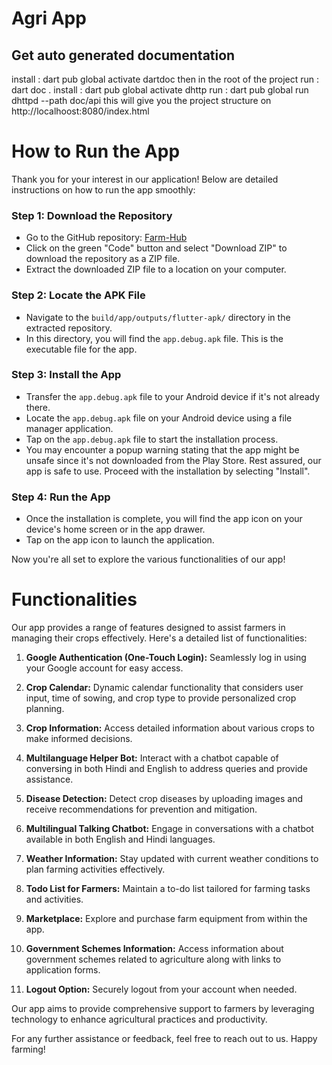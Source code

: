 <!-- # agri_app

A new Flutter project.

## Getting Started

This project is a starting point for a Flutter application.

A few resources to get you started if this is your first Flutter project:

- [Lab: Write your first Flutter app](https://docs.flutter.dev/get-started/codelab)
- [Cookbook: Useful Flutter samples](https://docs.flutter.dev/cookbook)

For help getting started with Flutter development, view the
[online documentation](https://docs.flutter.dev/), which offers tutorials,
samples, guidance on mobile development, and a full API reference. -->

# Agri App

## Get auto generated documentation
install : dart pub global activate dartdoc
then in the root of the project run : dart doc .
install : dart pub global activate dhttp
run  : dart pub global run dhttpd --path doc/api
this will give you the project structure on http://localhoost:8080/index.html

# How to Run the App

Thank you for your interest in our application! Below are detailed instructions on how to run the app smoothly:

### Step 1: Download the Repository
- Go to the GitHub repository: [Farm-Hub](https://github.com/AMAN-GUPTA29/App-a-Thon)
- Click on the green "Code" button and select "Download ZIP" to download the repository as a ZIP file.
- Extract the downloaded ZIP file to a location on your computer.

### Step 2: Locate the APK File
- Navigate to the `build/app/outputs/flutter-apk/` directory in the extracted repository.
- In this directory, you will find the `app.debug.apk` file. This is the executable file for the app.

### Step 3: Install the App
- Transfer the `app.debug.apk` file to your Android device if it's not already there.
- Locate the `app.debug.apk` file on your Android device using a file manager application.
- Tap on the `app.debug.apk` file to start the installation process.
- You may encounter a popup warning stating that the app might be unsafe since it's not downloaded from the Play Store. Rest assured, our app is safe to use. Proceed with the installation by selecting "Install".

### Step 4: Run the App
- Once the installation is complete, you will find the app icon on your device's home screen or in the app drawer.
- Tap on the app icon to launch the application.

Now you're all set to explore the various functionalities of our app!

# Functionalities

Our app provides a range of features designed to assist farmers in managing their crops effectively. Here's a detailed list of functionalities:

1. **Google Authentication (One-Touch Login):** Seamlessly log in using your Google account for easy access.
   
2. **Crop Calendar:** Dynamic calendar functionality that considers user input, time of sowing, and crop type to provide personalized crop planning.
   
3. **Crop Information:** Access detailed information about various crops to make informed decisions.
   
4. **Multilanguage Helper Bot:** Interact with a chatbot capable of conversing in both Hindi and English to address queries and provide assistance.
   
5. **Disease Detection:** Detect crop diseases by uploading images and receive recommendations for prevention and mitigation.
   
6. **Multilingual Talking Chatbot:** Engage in conversations with a chatbot available in both English and Hindi languages.
   
7. **Weather Information:** Stay updated with current weather conditions to plan farming activities effectively.
   
8. **Todo List for Farmers:** Maintain a to-do list tailored for farming tasks and activities.
   
9. **Marketplace:** Explore and purchase farm equipment from within the app.
   
10. **Government Schemes Information:** Access information about government schemes related to agriculture along with links to application forms.
   
11. **Logout Option:** Securely logout from your account when needed.

Our app aims to provide comprehensive support to farmers by leveraging technology to enhance agricultural practices and productivity.

For any further assistance or feedback, feel free to reach out to us. Happy farming!